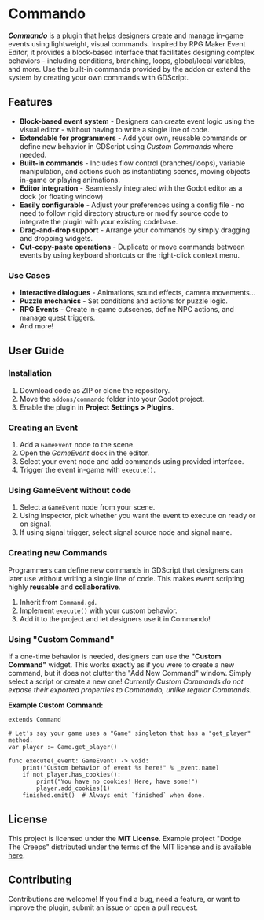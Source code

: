 # Commando
***Commando*** is a plugin that helps designers create and manage in-game events using lightweight, visual commands. Inspired by RPG Maker Event Editor, it provides a block-based interface that facilitates designing complex behaviors - including conditions, branching, loops, global/local variables, and more. Use the built-in commands provided by the addon or extend the system by creating your own commands with GDScript.
## Features
- **Block-based event system** - Designers can create event logic using the visual editor - without having to write a single line of code.
- **Extendable for programmers** - Add your own, reusable commands or define new behavior in GDScript using *Custom Commands* where needed.
- **Built-in commands** - Includes flow control (branches/loops), variable manipulation, and actions such as instantiating scenes, moving objects in-game or playing animations.
- **Editor integration** - Seamlessly integrated with the Godot editor as a dock (or floating window)
- **Easily configurable** - Adjust your preferences using a config file - no need to follow rigid directory structure or modify source code to integrate the plugin with your existing codebase.
- **Drag-and-drop support** - Arrange your commands by simply dragging and dropping widgets.
- **Cut-copy-paste operations** - Duplicate or move commands between events by using keyboard shortcuts or the right-click context menu.
### Use Cases
- **Interactive dialogues** - Animations, sound effects, camera movements...
- **Puzzle mechanics** - Set conditions and actions for puzzle logic.
- **RPG Events** - Create in-game cutscenes, define NPC actions, and manage quest triggers.
- And more!
## User Guide
### Installation
1. Download code as ZIP or clone the repository.
2. Move the `addons/commando` folder into your Godot project.
3. Enable the plugin in **Project Settings > Plugins**.

### Creating an Event
1. Add a `GameEvent` node to the scene.
2. Open the *GameEvent* dock in the editor.
3. Select your event node and add commands using provided interface.
4. Trigger the event in-game with `execute()`.

### Using GameEvent without code
1. Select a `GameEvent` node from your scene.
2. Using Inspector, pick whether you want the event to execute on ready or on signal.
3. If using signal trigger, select signal source node and signal name.

### Creating new Commands  
Programmers can define new commands in GDScript that designers can later use without writing a single line of code. This makes event scripting highly **reusable** and **collaborative**.
1. Inherit from `Command.gd`.
2. Implement `execute()` with your custom behavior.
3. Add it to the project and let designers use it in Commando!

### Using "Custom Command"
If a one-time behavior is needed, designers can use the **"Custom Command"** widget. This works exactly as if you were to create a new command, but it does not clutter the "Add New Command" window. Simply select a script or create a new one!
*Currently Custom Commands do not expose their exported properties to Commando, unlike regular Commands.*

**Example Custom Command:**
```gdscript
extends Command

# Let's say your game uses a "Game" singleton that has a "get_player" method.
var player := Game.get_player() 

func execute(_event: GameEvent) -> void:
    print("Custom behavior of event %s here!" % _event.name)
    if not player.has_cookies():
	    print("You have no cookies! Here, have some!")
	    player.add_cookies(1)
    finished.emit()  # Always emit `finished` when done.
```

## License 
This project is licensed under the **MIT License**.
Example project "Dodge The Creeps" distributed under the terms of the MIT license and is available [here](https://github.com/godotengine/godot-demo-projects/tree/master/2d/dodge_the_creeps).

## Contributing
Contributions are welcome! If you find a bug, need a feature, or want to improve the plugin, submit an issue or open a pull request.

